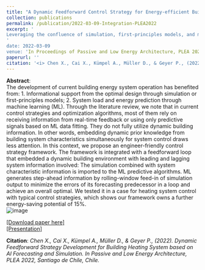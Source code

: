 ```yaml
---
title: "A Dynamic Feedforward Control Strategy for Energy-efficient Building System Operation"
collection: publications
permalink: /publication/2022-03-09-Integration-PLEA2022
excerpt: '
Leveraging the confluence of simulation, first-principles models, and machine learning, I introduce a pioneering approach that marries the strengths of feedforward and feedback loops. Think of it as a reinforcement learning paradigm: we construct a dynamic environment, allowing the model to adapt and perform optimally. This synergy crafts a dynamic and highly efficient building system control strategy, all conceptualized within a ‘gray-box’ framework. By embedding dynamic prior knowledge of building system characteristics, we not only enhance the model's behavior but also tap into previously unexplored energy-saving potentials, paving the way for the future of optimized built environments.
'
date: 2022-03-09
venue: 'In Proceedings of Passive and Low Energy Architecture, PLEA 2022'
paperurl: ''
citation: '<i> Chen X., Cai X., Kümpel A., Müller D., & Geyer P., (2022). Dynamic Feedforward Strategy Development for Building Heating System based on AI Forecasting and Simulation. In Passive and Low Energy Architecture, PLEA 2022, Santiago de Chile, Chile.</i>'
---
```


**Abstract**: <br>The development of current building energy system operation has benefited from: 1. Informational support from the optimal design through simulation or first-principles models; 2. System load and energy prediction through machine learning (ML). Through the literature review, we note that in current control strategies and optimization algorithms, most of them rely on receiving information from real-time feedback or using only predictive signals based on ML data fitting. They do not fully utilize dynamic building information. In other words, embedding dynamic prior knowledge from building system characteristics simultaneously for system control draws less attention. In this context, we propose an engineer-friendly control strategy framework. The framework is integrated with a feedforward loop that embedded a dynamic building environment with leading and lagging system information involved: The simulation combined with system characteristic information is imported to the ML predictive algorithms. ML generates step-ahead information by rolling-window feed-in of simulation output to minimize the errors of its forecasting predecessor in a loop and achieve an overall optimal. We tested it in a case for heating system control with typical control strategies, which shows our framework owns a further energy-saving potential of 15%.<br>
![image](https://user-images.githubusercontent.com/106488602/217024302-4f11510c-ed2a-4a1f-a2fb-06ec7e0625af.png)<br>

[[Download paper here]](https://www.researchgate.net/publication/364799973_A_Dynamic_Feedforward_Control_Strategy_for_Energy-efficient_Building_System_Operation)<br>
[[Presentation]](https://github.com/chenxiachan/chenxiachan.github.io/blob/master/files/PLEA-Xia_1166_PG.pdf)<br>

**Citation**:<i> Chen X., Cai X., Kümpel A., Müller D., & Geyer P., (2022). Dynamic Feedforward Strategy Development for Building Heating System based on AI Forecasting and Simulation. In Passive and Low Energy Architecture, PLEA 2022, Santiago de Chile, Chile. </i>

